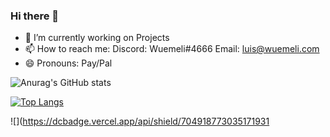### Hi there 👋

- 🔭 I’m currently working on Projects
- 📫 How to reach me:
Discord: Wuemeli#4666
Email: luis@wuemeli.com
- 😄 Pronouns: Pay/Pal 

![Anurag's GitHub stats](https://github-readme-stats.vercel.app/api?username=wuemeli&show_icons=true&theme=radical)


[![Top Langs](https://github-readme-stats.vercel.app/api/top-langs/?username=wuemeli)](https://github.com/anuraghazra/github-readme-stats)



![](https://dcbadge.vercel.app/api/shield/704918773035171931
